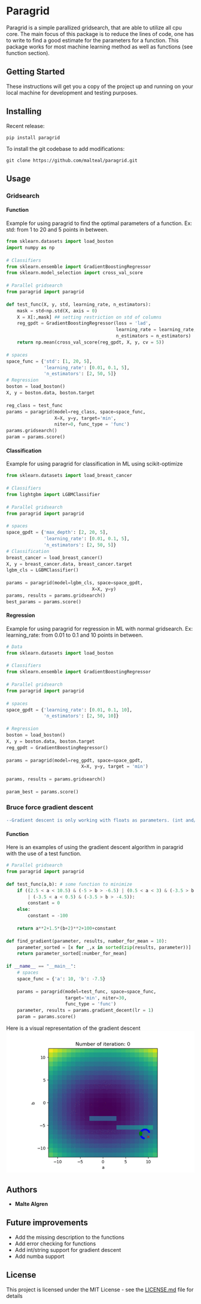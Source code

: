 # Paragrid

Paragrid is a simple parallized gridsearch, that are able to utilize all cpu core.
The main focus of this package is to reduce the lines of code, one has to write to find a good estimate for the parameters for a function.
This package works for most machine learning method as well as functions (see function section).

## Getting Started

These instructions will get you a copy of the project up and running on your local machine for development and testing purposes.

## Installing

Recent release:
```
pip install paragrid
```

To install the git codebase to add modifications:
```
git clone https://github.com/malteal/paragrid.git
```
## Usage
### Gridsearch
#### Function
Example for using paragrid to find the optimal parameters of a function.
Ex: std: from 1 to 20 and 5 points in between.
```python
from sklearn.datasets import load_boston
import numpy as np

# Classifiers
from sklearn.ensemble import GradientBoostingRegressor
from sklearn.model_selection import cross_val_score

# Parallel gridsearch
from paragrid import paragrid

def test_func(X, y, std, learning_rate, n_estimators):
    mask = std<np.std(X, axis = 0)
    X = X[:,mask] ## setting restriction on std of columns
    reg_gpdt = GradientBoostingRegressor(loss = 'lad',
                                         learning_rate = learning_rate,
                                         n_estimators = n_estimators)
    return np.mean(cross_val_score(reg_gpdt, X, y, cv = 5))

# spaces
space_func = {'std': [1, 20, 5],
              'learning_rate': [0.01, 0.1, 5],
              'n_estimators': [2, 50, 5]}
# Regression
boston = load_boston()
X, y = boston.data, boston.target

reg_class = test_func
params = paragrid(model=reg_class, space=space_func,
                  X=X, y=y, target='min',
                  niter=0, func_type = 'func')
params.gridsearch()
param = params.score()
```
#### Classification
Example for using paragrid for classification in ML using scikit-optimize
```python
from sklearn.datasets import load_breast_cancer

# Classifiers
from lightgbm import LGBMClassifier

# Parallel gridsearch
from paragrid import paragrid

# spaces
space_gpdt = {'max_depth': [2, 20, 5],
              'learning_rate': [0.01, 0.1, 5],
              'n_estimators': [2, 50, 5]}
# Classification
breast_cancer = load_breast_cancer()
X, y = breast_cancer.data, breast_cancer.target    
lgbm_cls = LGBMClassifier()

params = paragrid(model=lgbm_cls, space=space_gpdt,
                                X=X, y=y)
params, results = params.gridsearch()
best_params = params.score()
```
#### Regression
Example for using paragrid for regression in ML with normal gridsearch.
Ex: learning_rate: from 0.01 to 0.1 and 10 points in between.
``` python
# Data
from sklearn.datasets import load_boston

# Classifiers
from sklearn.ensemble import GradientBoostingRegressor

# Parallel gridsearch
from paragrid import paragrid

# spaces
space_gpdt = {'learning_rate': [0.01, 0.1, 10],
              'n_estimators': [2, 50, 10]}

# Regression
boston = load_boston()
X, y = boston.data, boston.target
reg_gpdt = GradientBoostingRegressor()

params = paragrid(model=reg_gpdt, space=space_gpdt,
                            X=X, y=y, target = 'min')

params, results = params.gridsearch()

param_best = params.score()
```
### Bruce force gradient descent
```diff
--Gradient descent is only working with floats as parameters. (int and/or string will not work)--
```
#### Function
Here is an examples of using the gradient descent algorithm in paragrid with the use of a test function.
    
```python
# Parallel gridsearch
from paragrid import paragrid

def test_func(a,b): # some function to minimize
    if ((2.5 < a < 10.5) & (-5 > b > -6.5) | (0.5 < a < 3) & (-3.5 > b > -4.5)
        | (-3.5 < a < 0.5) & (-3.5 > b > -4.5)):
        constant = 0
    else:
        constant = -100

    return a**2+1.5*(b+2)**2+100+constant

def find_gradient(parameter, results, number_for_mean = 10):
    parameter_sorted = [x for _,x in sorted(zip(results, parameter))]
    return parameter_sorted[:number_for_mean]

if __name__ == "__main__":
    # spaces
    space_func = {'a': 10, 'b': -7.5}

    params = paragrid(model=test_func, space=space_func,
                      target='min', niter=30,
                      func_type = 'func')
    parameter, results = params.gradient_decent(lr = 1)
    param = params.score()
```
Here is a visual representation of the gradient descent
![Output sample](https://github.com/malteal/paragrid/blob/master/examples/figures/gradientdescent.gif)
## Authors

* **Malte Algren**
## Future improvements
- Add the missing description to the functions
- Add error checking for functions
- Add int/string support for gradient descent
- Add numba support

## License

This project is licensed under the MIT License - see the [LICENSE.md](LICENSE.md) file for details

